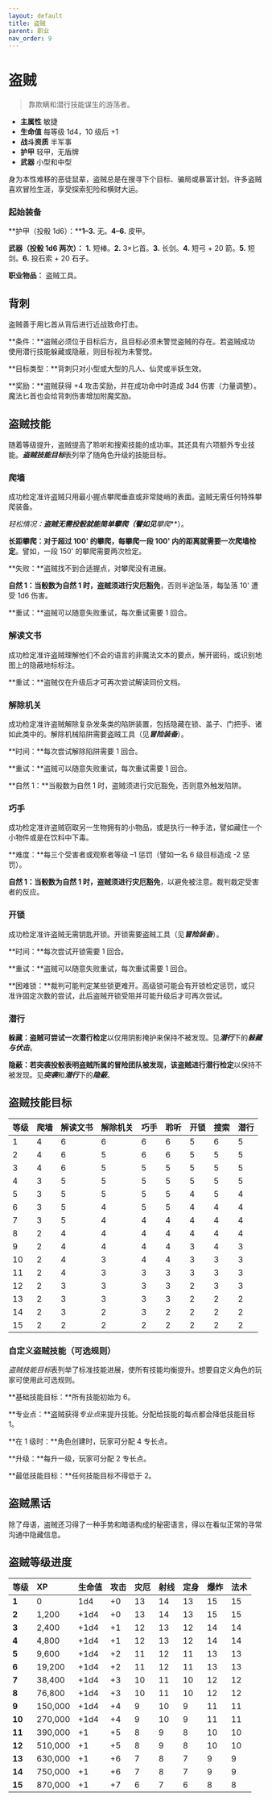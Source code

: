 ```yaml
---
layout: default
title: 盗贼
parent: 职业
nav_order: 9
---
```


# 盗贼

> 靠欺瞒和潜行技能谋生的游荡者。

- **主属性**	敏捷
- **生命值**	每等级 1d4，10 级后 +1
- **战斗资质**	半军事
- **护甲**	轻甲，无盾牌
- **武器**	小型和中型

身为本性难移的恶徒鼠辈，盗贼总是在搜寻下个目标、骗局或暴富计划。许多盗贼喜欢冒险生涯，享受探索犯险和横财大运。

### 起始装备

**护甲（投骰 1d6）：****1–3.** 无。**4–6.** 皮甲。

**武器（投骰 1d6 两次）：** **1.** 短棒。**2.** 3×匕首。**3.** 长剑。**4.** 短弓 + 20 箭。**5.** 短剑。**6.** 投石索 + 20 石子。

**职业物品：** 盗贼工具。

## 背刺

盗贼善于用匕首从背后进行近战致命打击。

**条件：**盗贼必须位于目标后方，且目标必须未警觉盗贼的存在。若盗贼成功使用潜行技能躲藏或隐蔽，则目标视为未警觉。

**目标类型：**背刺只对小型或大型的凡人、仙灵或半妖生效。

**奖励：**盗贼获得 +4 攻击奖励，并在成功命中时造成 3d4 伤害（力量调整）。魔法匕首也会给背刺伤害增加附魔奖励。

## 盗贼技能

随着等级提升，盗贼提高了聆听和搜索技能的成功率。其还具有六项额外专业技能。***盗贼技能目标***表列举了随角色升级的技能目标。

### 爬墙

成功检定准许盗贼只用最小握点攀爬垂直或非常陡峭的表面。盗贼无需任何特殊攀爬装备。

**轻松情况：**盗贼无需投骰就能简单攀爬（譬如见***攀爬***）。

**长距攀爬：**对于超过 100' 的攀爬，每攀爬一段 100' 内的距离就需要一次**爬墙检定**。譬如，一段 150' 的攀爬需要两次检定。

**失败：**盗贼找不到合适握点，对攀爬没有进展。

**自然 1：**当骰数为自然 1 时，盗贼须进行**灾厄豁免**，否则半途坠落，每坠落 10' 遭受 1d6 伤害。

**重试：**盗贼可以随意失败重试，每次重试需要 1 回合。

### 解读文书

成功检定准许盗贼理解他们不会的语言的非魔法文本的要点，解开密码，或识别地图上的隐蔽地标标注。

**重试：**盗贼仅在升级后才可再次尝试解读同份文档。

### 解除机关

成功检定准许盗贼解除复杂发条类的陷阱装置，包括隐藏在锁、盖子、门把手、诸如此类中的。解除机械陷阱需要盗贼工具（见***冒险装备***）。

**时间：**每次尝试解除陷阱需要 1 回合。

**重试：**盗贼可以随意失败重试，每次重试需要 1 回合。

**自然 1：**当骰数为自然 1 时，盗贼须进行灾厄豁免，否则意外触发陷阱。

### 巧手

成功检定准许盗贼窃取另一生物拥有的小物品，或是执行一种手法，譬如藏住一个小物件或是在饮料中下毒。

**难度：**每三个受害者或观察者等级 –1 惩罚（譬如一名 6 级目标造成 -2 惩罚）。

**自然 1：**当骰数为自然 1 时，盗贼须进行**灾厄豁免**，以避免被注意。裁判裁定受害者的反应。

### 开锁

成功检定准许盗贼无需钥匙开锁。开锁需要盗贼工具（见***冒险装备***）。

**时间：**每次尝试开锁需要 1 回合。

**重试：**盗贼可以随意失败重试，每次重试需要 1 回合。

**困难锁：**裁判可能判定某些锁更难开。高级锁可能会有开锁检定惩罚，或只准许固定次数的尝试，此后盗贼开锁受阻并可能升级后才可再次尝试。

### 潜行

**躲藏：**盗贼可尝试一次**潜行检定**以仅用阴影掩护来保持不被发现。见***潜行***下的***躲藏与伏击***。

**隐蔽：**若突袭投骰表明盗贼所属的冒险团队被发现，该盗贼进行**潜行检定**以保持不被发现。见***突袭***和***潜行***下的***隐蔽***。

## 盗贼技能目标

| 等级 | 爬墙 | 解读文书 | 解除机关 | 巧手 | 聆听 | 开锁 | 搜索 | 潜行 |
| :---- | :--------- | :------------ | :----------- | :---------- | :----- | :-------- | :----- | :------ |
| 1 | 4 | 6 | 6 | 6 | 6 | 5 | 6 | 5 |
| 2 | 4 | 6 | 5 | 6 | 6 | 5 | 5 | 5 |
| 3 | 4 | 6 | 5 | 5 | 5 | 5 | 5 | 5 |
| 4 | 3 | 5 | 5 | 5 | 5 | 5 | 5 | 5 |
| 5 | 3 | 5 | 5 | 5 | 5 | 4 | 5 | 4 |
| 6 | 3 | 5 | 4 | 5 | 5 | 4 | 4 | 4 |
| 7 | 3 | 5 | 4 | 4 | 4 | 4 | 4 | 4 |
| 8 | 2 | 4 | 4 | 4 | 4 | 4 | 4 | 4 |
| 9 | 2 | 4 | 4 | 4 | 4 | 3 | 4 | 3 |
| 10 | 2 | 4 | 3 | 4 | 4 | 3 | 3 | 3 |
| 11 | 2 | 4 | 3 | 3 | 3 | 3 | 3 | 3 |
| 12 | 2 | 3 | 3 | 3 | 3 | 2 | 3 | 3 |
| 13 | 2 | 3 | 3 | 3 | 3 | 2 | 2 | 2 |
| 14 | 2 | 3 | 2 | 3 | 2 | 2 | 2 | 2 |
| 15 | 2 | 2 | 2 | 2 | 2 | 2 | 2 | 2 |

### 自定义盗贼技能（可选规则）

*盗贼技能目标*表列举了标准技能进展，使所有技能均衡提升。想要自定义角色的玩家可使用此可选规则。

**基础技能目标：**所有技能初始为 6。

**专业点：**盗贼获得*专业点*来提升技能。分配给技能的每点都会降低技能目标 1。

**在 1 级时：**角色创建时，玩家可分配 4 专长点。

**升级：**每升一级，玩家可分配 2 专长点。

**最低技能目标：**任何技能目标不得低于 2。

## 盗贼黑话

除了母语，盗贼还习得了一种手势和暗语构成的秘密语言，得以在看似正常的寻常沟通中隐藏信息。

## 盗贼等级进度

| 等级 | XP | 生命值 | 攻击 | 灾厄 | 射线 | 定身 | 爆炸 | 法术 |
| :----- | :------ | :--------- | :----- | :--- | :--- | :--- | :---- | :---- |
| **1** | 0 | 1d4 | +0 | 13 | 14 | 13 | 15 | 15 |
| **2** | 1,200 | +1d4 | +0 | 13 | 14 | 13 | 15 | 15 |
| **3** | 2,400 | +1d4 | +1 | 12 | 13 | 12 | 14 | 14 |
| **4** | 4,800 | +1d4 | +1 | 12 | 13 | 12 | 14 | 14 |
| **5** | 9,600 | +1d4 | +2 | 11 | 12 | 11 | 13 | 13 |
| **6** | 19,200 | +1d4 | +2 | 11 | 12 | 11 | 13 | 13 |
| **7** | 38,400 | +1d4 | +3 | 10 | 11 | 10 | 12 | 12 |
| **8** | 76,800 | +1d4 | +3 | 10 | 11 | 10 | 12 | 12 |
| **9** | 150,000 | +1d4 | +4 | 9 | 10 | 9 | 11 | 11 |
| **10** | 270,000 | +1d4 | +4 | 9 | 10 | 9 | 11 | 11 |
| **11** | 390,000 | +1 | +5 | 8 | 9 | 8 | 10 | 10 |
| **12** | 510,000 | +1 | +5 | 8 | 9 | 8 | 10 | 10 |
| **13** | 630,000 | +1 | +6 | 7 | 8 | 7 | 9 | 9 |
| **14** | 750,000 | +1 | +6 | 7 | 8 | 7 | 9 | 9 |
| **15** | 870,000 | +1 | +7 | 6 | 7 | 6 | 8 | 8 |
